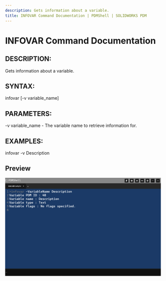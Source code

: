 ```yaml
---
description: Gets information about a variable.
title: INFOVAR Command Documentation | PDMShell | SOLIDWORKS PDM
---
```

# INFOVAR Command Documentation

## DESCRIPTION:
Gets information about a variable.

## SYNTAX:
infovar [-v variable_name]

## PARAMETERS:
-v variable_name - The variable name to retrieve information for.

## EXAMPLES:
infovar -v Description


## Preview 

![InfoVar Command](../images/infovar.png)
